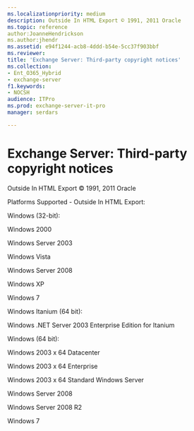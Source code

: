 ```yaml
---
ms.localizationpriority: medium
description: Outside In HTML Export © 1991, 2011 Oracle
ms.topic: reference
author:JoanneHendrickson
ms.author:jhendr
ms.assetid: e94f1244-acb8-4ddd-b54e-5cc37f903bbf
ms.reviewer: 
title: 'Exchange Server: Third-party copyright notices'
ms.collection:
- Ent_O365_Hybrid
- exchange-server
f1.keywords:
- NOCSH
audience: ITPro
ms.prod: exchange-server-it-pro
manager: serdars

---
```


# Exchange Server: Third-party copyright notices

Outside In HTML Export © 1991, 2011 Oracle

Platforms Supported - Outside In HTML Export:

Windows (32-bit):

Windows 2000

Windows Server 2003

Windows Vista

Windows Server 2008

Windows XP

Windows 7

Windows Itanium (64 bit):

Windows .NET Server 2003 Enterprise Edition for Itanium

Windows (64 bit):

Windows 2003 x 64 Datacenter

Windows 2003 x 64 Enterprise

Windows 2003 x 64 Standard Windows Server

Windows Server 2008

Windows Server 2008 R2

Windows 7
